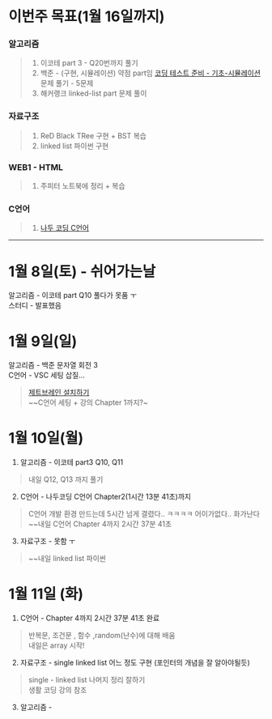 # 이번주 목표(1월 16일까지)

### 알고리즘  
  > 1. 이코테 part 3 - Q20번까지 풀기  
  > 2. 백준 - (구현, 시뮬레이션) 약점 part임 [코딩 테스트 준비 - 기초-시뮬레이션](https://www.acmicpc.net/workbook/view/93805)문제 풀기 - 5문제  
  > 3. 해커랭크 linked-list part 문제 풀이

### 자료구조  
  > 1. ReD Black TRee 구현 + BST 복습  
  > 2. linked list 파이썬 구현  

### WEB1 - HTML
  > 1. 주피터 노트북에 정리 + 복습  
  
### C언어
  > 1.  [나두 코딩 C언어](https://www.youtube.com/watch?v=q6fPjQAzll8&t=6948s)
---
# 1월 8일(토) - 쉬어가는날

알고리즘 - 이코테 part Q10 풀다가 못품 ㅜ  
스터디 - 발표했음

# 1월 9일(일)
알고리즘 - 백준 문자열 회전 3  
C언어 - VSC 세팅 삽질...  
  > [제트브레인 설치하기](https://www.jetbrains.com/)  
  > ~~C언어 세팅 + 강의 Chapter 1까지?~

# 1월 10일(월)
1. 알고리즘 - 이코테 part3 Q10, Q11  
  > 내일 Q12, Q13 까지 풀기
2. C언어  - 나두코딩 C언어 Chapter2(1시간 13분 41초)까지  
  > C언어 개발 환경 만드는데 5시간 넘게 결렸다.. ㅋㅋㅋㅋ 어이가없다.. 화가난다  
  > ~~내일 C언어 Chapter 4까지 2시간 37분 41초

3. 자료구조  - 못함 ㅜ
  > ~~내일 linked list 파이썬

# 1월 11일 (화)  
1. C언어 - Chapter 4까지 2시간 37분 41초 완료  
  > 반복문, 조건문 , 함수 ,random(난수)에 대해 배움  
  > 내일은 array 시작!  

2. 자료구조 - single linked list 어느 정도 구현 (포인터의 개념을 잘 알아야될듯) 
  > single - linked list 나머지 정리 잘하기  
  > 생활 코딩 강의 참조

3. 알고리즘 - 


